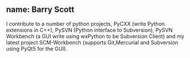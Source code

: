 name: Barry Scott
---
I contribute to a number of python projects, PyCXX (write Python extensions in C++), PySVN (Python interface to Subversion), PySVN Workbench (a GUI write using wxPython to be  Subversion Client) and my latest project SCM-Workbench (supports Git,Mercurial and Subversion using PyQt5 for the GUI).